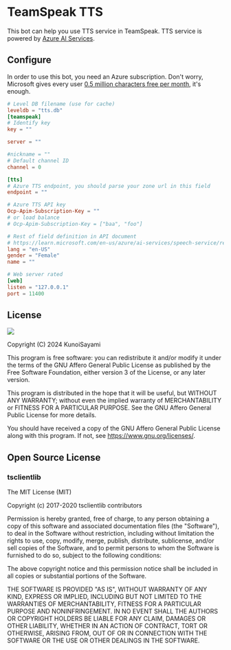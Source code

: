 # TeamSpeak TTS

This bot can help you use TTS service in TeamSpeak. TTS service is powered by [Azure AI Services](https://azure.microsoft.com/en-us/products/ai-services/ai-speech/).

## Configure

In order to use this bot, you need an Azure subscription. Don't worry, Microsoft gives every user [0.5 million characters free per month](https://azure.microsoft.com/en-us/pricing/details/cognitive-services/speech-services/), it's enough.

```toml
# Level DB filename (use for cache)
leveldb = "tts.db"
[teamspeak]
# Identify key
key = ""

server = ""

#nickname = ""
# Default channel ID
channel = 0

[tts]
# Azure TTS endpoint, you should parse your zone url in this field
endpoint = ""

# Azure TTS API key
Ocp-Apim-Subscription-Key = ""
# or load balance
# Ocp-Apim-Subscription-Key = ["baa", "foo"]

# Rest of field definition in API document
# https://learn.microsoft.com/en-us/azure/ai-services/speech-service/rest-text-to-speech
lang = "en-US"
gender = "Female"
name = ""

# Web server rated
[web]
listen = "127.0.0.1"
port = 11400
```

## License

[![](https://www.gnu.org/graphics/agplv3-155x51.png)](https://www.gnu.org/licenses/agpl-3.0.txt)

Copyright (C) 2024 KunoiSayami

This program is free software: you can redistribute it and/or modify it under the terms of the GNU Affero General Public License as published by the Free Software Foundation, either version 3 of the License, or any later version.

This program is distributed in the hope that it will be useful, but WITHOUT ANY WARRANTY; without even the implied warranty of MERCHANTABILITY or FITNESS FOR A PARTICULAR PURPOSE. See the GNU Affero General Public License for more details.

You should have received a copy of the GNU Affero General Public License along with this program. If not, see <https://www.gnu.org/licenses/>.


## Open Source License

### tsclientlib
The MIT License (MIT)

Copyright (c) 2017-2020 tsclientlib contributors

Permission is hereby granted, free of charge, to any person obtaining a copy
of this software and associated documentation files (the "Software"), to deal
in the Software without restriction, including without limitation the rights
to use, copy, modify, merge, publish, distribute, sublicense, and/or sell
copies of the Software, and to permit persons to whom the Software is
furnished to do so, subject to the following conditions:

The above copyright notice and this permission notice shall be included in all
copies or substantial portions of the Software.

THE SOFTWARE IS PROVIDED "AS IS", WITHOUT WARRANTY OF ANY KIND, EXPRESS OR
IMPLIED, INCLUDING BUT NOT LIMITED TO THE WARRANTIES OF MERCHANTABILITY,
FITNESS FOR A PARTICULAR PURPOSE AND NONINFRINGEMENT. IN NO EVENT SHALL THE
AUTHORS OR COPYRIGHT HOLDERS BE LIABLE FOR ANY CLAIM, DAMAGES OR OTHER
LIABILITY, WHETHER IN AN ACTION OF CONTRACT, TORT OR OTHERWISE, ARISING FROM,
OUT OF OR IN CONNECTION WITH THE SOFTWARE OR THE USE OR OTHER DEALINGS IN THE
SOFTWARE.